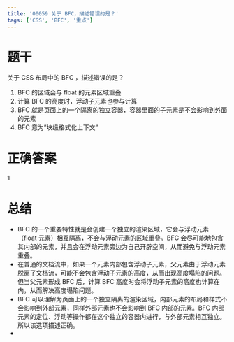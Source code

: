 ```yaml
---
title: '00059 关于 BFC，描述错误的是？'
tags: ['CSS', 'BFC', '重点']
---
```


# 题干

关于 CSS 布局中的 BFC ，描述错误的是？

1. BFC 的区域会与 float 的元素区域重叠
2. 计算 BFC 的高度时，浮动子元素也参与计算
3. BFC 就是页面上的一个隔离的独立容器，容器里面的子元素是不会影响到外面的元素
4. BFC 意为”块级格式化上下文”

# 正确答案

1

# 总结

- BFC 的一个重要特性就是会创建一个独立的渲染区域，它会与浮动元素（float 元素）相互隔离，不会与浮动元素的区域重叠。BFC 会尽可能地包含其内部的元素，并且会在浮动元素旁边为自己开辟空间，从而避免与浮动元素重叠。
- 在普通的文档流中，如果一个元素内部包含浮动子元素，父元素由于浮动元素脱离了文档流，可能不会包含浮动子元素的高度，从而出现高度塌陷的问题。但当父元素形成 BFC 后，计算 BFC 高度时会将浮动子元素的高度也计算在内，从而解决高度塌陷问题。
- BFC 可以理解为页面上的一个独立隔离的渲染区域，内部元素的布局和样式不会影响到外部元素，同样外部元素也不会影响到 BFC 内部的元素。BFC 内部元素的定位、浮动等操作都在这个独立的容器内进行，与外部元素相互独立。所以该选项描述正确。
- 

<script>
  function func() {

  }
  
</script>